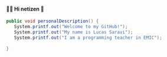 #### :man_technologist: Hi netizen 👋

```csharp
public void personalDescription() {
   System.printf.out("Welcome to my GitHub!");
   System.printf.out("My name is Lucas Saravi");
   System.printf.out("I am a programming teacher in EMIC");
   
}
```
